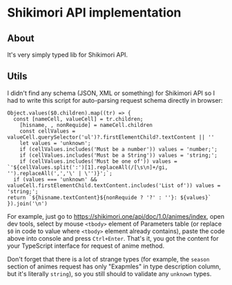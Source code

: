 # Shikimori API implementation

## About

It's very simply typed lib for Shikimori API.

## Utils

I didn't find any schema (JSON, XML or something) for Shikimori API so I had to write this script for auto-parsing request schema directly in browser:

```JS
Object.values($0.children).map((tr) => {
  const [nameCell, valueCell] = tr.children;
	[hisname, , nonRequide] = nameCell.children
	const cellValues = valueCell.querySelector('ul')?.firstElementChild?.textContent || ''
	let values = 'unknown';
	if (cellValues.includes('Must be a number')) values = 'number;';
	if (cellValues.includes('Must be a String')) values = 'string;';
	if (cellValues.includes('Must be one of')) values = `'${cellValues.split(':')[1].replaceAll(/[\s\n]+/gi, '').replaceAll(',','\' | \'')}';`;
  if (values === 'unknown' && valueCell.firstElementChild.textContent.includes('List of')) values = 'string;';
return `${hisname.textContent}${nonRequide ? '?' : ''}: ${values}`
}).join('\n')
```

For example, just go to https://shikimori.one/api/doc/1.0/animes/index, open dev tools, select by mouse `<tbody>` element of Parameters table (or replace `$0` in code to value where `<tbody>` element already contains), paste the code above into console and press `Ctrl+Enter`. That's it, you got the content for your TypeScript interface for request of anime method.

Don't forget that there is a lot of strange types (for example, the `season` section of animes request has only "Exapmles" in type description column, but it's literally `string`), so you still should to validate any `unknown` types.
